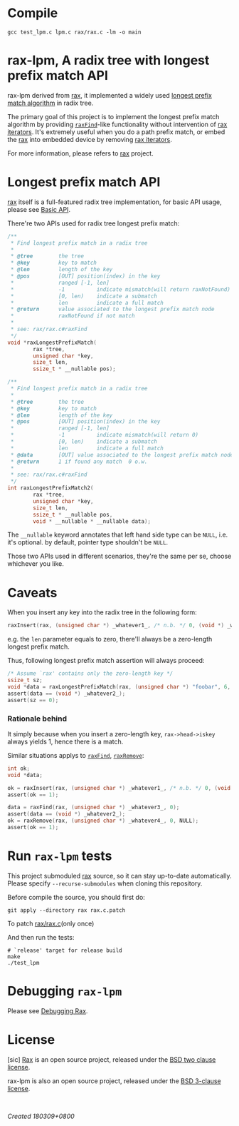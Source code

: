 # Compile
```
gcc test_lpm.c lpm.c rax/rax.c -lm -o main
```

# rax-lpm, A radix tree with longest prefix match API

rax-lpm derived from [rax](https://github.com/antirez/rax), it implemented a widely used [longest prefix match algorithm](https://en.wikipedia.org/wiki/Longest_prefix_match) in radix tree.

The primary goal of this project is to implement the longest prefix match algorithm by providing [`raxFind`](https://github.com/antirez/rax#key-lookup)-like functionality without intervention of [rax iterators](https://github.com/antirez/rax#iterators). It's extremely useful when you do a path prefix match, or embed the [rax](https://github.com/antirez/rax) into embedded device by removing [rax iterators](https://github.com/antirez/rax#iterators).

For more information, please refers to [rax](https://github.com/antirez/rax) project.

# Longest prefix match API

[rax](https://github.com/antirez/rax) itself is a full-featured radix tree implementation, for basic API usage, please see [Basic API](https://github.com/antirez/rax#basic-api).

There're two APIs used for radix tree longest prefix match:

```c
/**
 * Find longest prefix match in a radix tree
 *
 * @tree        the tree
 * @key         key to match
 * @len         length of the key
 * @pos         [OUT] position(index) in the key
 *              ranged [-1, len]
 *              -1          indicate mismatch(will return raxNotFound)
 *              [0, len)    indicate a submatch
 *              len         indicate a full match
 * @return      value associated to the longest prefix match node
 *              raxNotFound if not match
 *
 * see: rax/rax.c#raxFind
 */
void *raxLongestPrefixMatch(
        rax *tree,
        unsigned char *key,
        size_t len,
        ssize_t * __nullable pos);

/**
 * Find longest prefix match in a radix tree
 *
 * @tree        the tree
 * @key         key to match
 * @len         length of the key
 * @pos         [OUT] position(index) in the key
 *              ranged [-1, len]
 *              -1          indicate mismatch(will return 0)
 *              [0, len)    indicate a submatch
 *              len         indicate a full match
 * @data        [OUT] value associated to the longest prefix match node if found
 * @return      1 if found any match  0 o.w.
 *
 * see: rax/rax.c#raxFind
 */
int raxLongestPrefixMatch2(
        rax *tree,
        unsigned char *key,
        size_t len,
        ssize_t * __nullable pos,
        void * __nullable * __nullable data);
```

The `__nullable` keyword annotates that left hand side type can be `NULL`, i.e. it's optional. by default, pointer type shouldn't be `NULL`.

Those two APIs used in different scenarios, they're the same per se, choose whichever you like.

# Caveats

When you insert any key into the radix tree in the following form:

```c
raxInsert(rax, (unsigned char *) _whatever1_, /* n.b. */ 0, (void *) _whatever2_, NULL);
```

e.g. the `len` parameter equals to zero, there'll always be a zero-length longest prefix match.

Thus, following longest prefix match assertion will always proceed:

```c
/* Assume `rax' contains only the zero-length key */
ssize_t sz;
void *data = raxLongestPrefixMatch(rax, (unsigned char *) "foobar", 6, &sz);
assert(data == (void *) _whatever2_);
assert(sz == 0);
```

### Rationale behind

It simply because when you insert a zero-length key, `rax->head->iskey` always yields 1, hence there is a match.

Similar situations applys to [`raxFind`](https://github.com/antirez/rax#key-lookup), [`raxRemove`](https://github.com/antirez/rax#deleting-keys):

```c
int ok;
void *data;

ok = raxInsert(rax, (unsigned char *) _whatever1_, /* n.b. */ 0, (void *) _whatever2_, NULL);
assert(ok == 1);

data = raxFind(rax, (unsigned char *) _whatever3_, 0);
assert(data == (void *) _whatever2_);
ok = raxRemove(rax, (unsigned char *) _whatever4_, 0, NULL);
assert(ok == 1);
```

# Run `rax-lpm` tests

This project submoduled [rax](https://github.com/antirez/rax) source, so it can stay up-to-date automatically. Please specify `--recurse-submodules` when cloning this repository.

Before compile the source, you should first do:

```shell
git apply --directory rax rax.c.patch
```

To patch [rax/rax.c](https://github.com/antirez/rax/blob/master/rax.c)(only once)

And then run the tests:

```
# `release' target for release build
make
./test_lpm
```

# Debugging `rax-lpm`

Please see [Debugging Rax](https://github.com/antirez/rax#debugging-rax).

# License

[sic] [Rax](https://github.com/antirez/rax) is an open source project, released under the [BSD two clause license](https://github.com/antirez/rax/blob/master/COPYING).

rax-lpm is also an open source project, released under the [BSD 3-clause license](LICENSE).

<br>

*Created 180309+0800*

